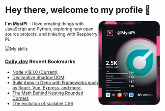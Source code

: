 # Hey there, welcome to my profile 👋

<a href="https://app.daily.dev/MystPi"><img src="https://github.com/MystPi/MystPi/blob/main/devcard.svg" width="200" alt="MystPi's Dev Card" align="right"/></a>

**I'm MystPi** - I love creating things with JavaScript and Python, exploring new open source projects, and tinkering with Raspberry Pi.

![My skills](https://skillicons.dev/icons?i=svelte,js,html,css,py,raspberrypi,react,tailwind)

### [Daily.dev](https://daily.dev) Recent Bookmarks
<!-- daily.dev BOOKMARKS:START -->
- [Node v19.1.0 &lpar;Current&rpar;](https://app.daily.dev/posts/t6pOfocsx?utm_source=rss&utm_medium=bookmarks&utm_campaign=Itr6mLfRdMms0HCyePtl9)
- [Declarative Shadow DOM](https://app.daily.dev/posts/XAZn7u9Gc?utm_source=rss&utm_medium=bookmarks&utm_campaign=Itr6mLfRdMms0HCyePtl9)
- [Build Apps in Deno with Frameworks such as React, Vue, Express, and more.](https://app.daily.dev/posts/mBCFYjl0l?utm_source=rss&utm_medium=bookmarks&utm_campaign=Itr6mLfRdMms0HCyePtl9)
- [The Math Behind Nesting Rounded Corners](https://app.daily.dev/posts/cJir_J7zT?utm_source=rss&utm_medium=bookmarks&utm_campaign=Itr6mLfRdMms0HCyePtl9)
- [The evolution of scalable CSS](https://app.daily.dev/posts/jMMUdJn-i?utm_source=rss&utm_medium=bookmarks&utm_campaign=Itr6mLfRdMms0HCyePtl9)
<!-- daily.dev BOOKMARKS:END -->
